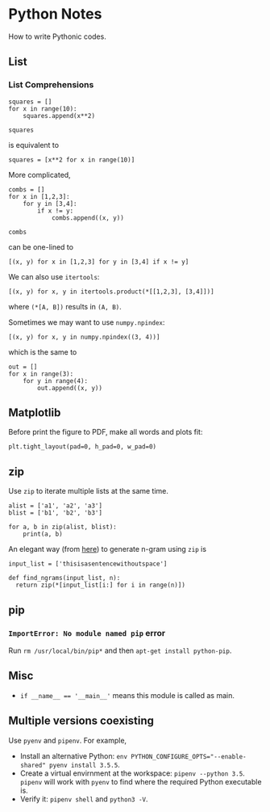 # Python Notes

How to write Pythonic codes.

## List

### List Comprehensions

```
squares = []
for x in range(10):
    squares.append(x**2)

squares	
```

is equivalent to

```
squares = [x**2 for x in range(10)]
```

More complicated,

```
combs = []
for x in [1,2,3]:
    for y in [3,4]:
        if x != y:
            combs.append((x, y))

combs
```

can be one-lined to

```
[(x, y) for x in [1,2,3] for y in [3,4] if x != y]
```

We can also use `itertools`:

```
[(x, y) for x, y in itertools.product(*[[1,2,3], [3,4]])]
```

where `(*[A, B])` results in `(A, B)`.

Sometimes we may want to use `numpy.npindex`:

```
[(x, y) for x, y in numpy.npindex((3, 4))]
```

which is the same to

```
out = []
for x in range(3):
	for y in range(4):
		out.append((x, y))
```

## Matplotlib

Before print the figure to PDF, make all words and plots fit:

```
plt.tight_layout(pad=0, h_pad=0, w_pad=0)
```

## zip

Use `zip` to iterate multiple lists at the same time. 

```
alist = ['a1', 'a2', 'a3']
blist = ['b1', 'b2', 'b3']

for a, b in zip(alist, blist):
    print(a, b)
```

An elegant way (from
[here](http://locallyoptimal.com/blog/2013/01/20/elegant-n-gram-generation-in-python/))
to generate n-gram using `zip` is

```
input_list = ['thisisasentencewithoutspace']

def find_ngrams(input_list, n):
  return zip(*[input_list[i:] for i in range(n)])
```

## pip

### `ImportError: No module named pip` error

Run `rm /usr/local/bin/pip*` and then `apt-get install python-pip`.

## Misc

*	`if __name__ == '__main__'` means this module is called as main.

## Multiple versions coexisting

Use `pyenv` and `pipenv`. For example,

*	Install an alternative Python: `env PYTHON_CONFIGURE_OPTS="--enable-shared"
	pyenv install 3.5.5`.
*	Create a virtual envirnment at the workspace: `pipenv --python 3.5`.
	`pipenv` will work with `pyenv` to find where the required Python
	executable is.
*	Verify it: `pipenv shell` and `python3 -V`.

